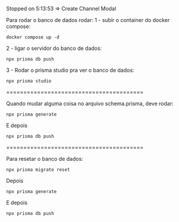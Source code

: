 Stopped on 5:13:53 => Create Channel Modal

Para rodar o banco de dados rodar:
1 - subir o container do docker compose:
```
docker compose up -d
```
2 - ligar o servidor do banco de dados:
```
npx prisma db push  
```
3 - Rodar o prisma studio pra ver o banco de dados:
```
npx prisma studio
```
========================================

Quando mudar alguma coisa no arquivo schema.prisma, deve rodar:
```
npx prisma generate
```
E depois
```
npx prisma db push
```

========================================

Para resetar o banco de dados:

```
npx prisma migrate reset
```
Depois
```
npx prisma generate
```
E depois
```
npx prisma db push
```